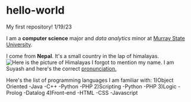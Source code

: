 # hello-world
My first repository! 1/19/23

I am a **computer science** major and *data analytics* minor at [Murray State University](https://murraystate.edu/).

I come from **Nepal**. It's a small country in the lap of himalayas. ![Here is the picture of Himalayas](https://sp-ao.shortpixel.ai/client/q_lossless,ret_img,w_1900/https://www.insidehimalayas.com/wp-content/uploads/2016/04/nepal-everest-1.jpg)
I forgot to mention my name. I am Suyash and here's the correct [pronunciation.](https://youtube.com/watch?v=wcv_uSY5LEw)

Here's the list of programming languages I am familiar with:
1)Object Oriented
      -Java
      -C++
      -Python
      -PHP
2)Scripting
      -Python
      -PHP
3)Logic
      -Prolog
      -Datalog
4)Front-end
      -HTML
      -CSS
      -Javascript
      
